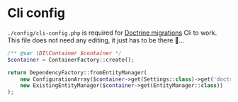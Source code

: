 # Cli config

`./config/cli-config.php` is required for [Doctrine migrations](/docs/30-development-guide/80-migrations.md) 
Cli to work. This file does not need any editing, it just has to be there 🥹...

```php showLineNumbers title="config/cli-config.php"
/** @var \DI\Container $container */
$container = ContainerFactory::create();

return DependencyFactory::fromEntityManager(
    new ConfigurationArray($container->get(Settings::class)->get('doctrine.migrations')),
    new ExistingEntityManager($container->get(EntityManager::class))
);
```